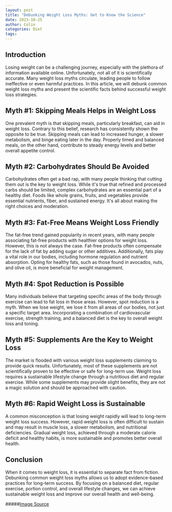 ```yaml
---
layout: post
title: "Debunking Weight Loss Myths: Get to Know the Science"
date: 2023-10-25
author: Colin
categories: Diet
tags: 
---
```


## Introduction

Losing weight can be a challenging journey, especially with the plethora of information available online. Unfortunately, not all of it is scientifically accurate. Many weight loss myths circulate, leading people to follow ineffective or even harmful practices. In this article, we will debunk common weight loss myths and present the scientific facts behind successful weight loss strategies.

## Myth #1: Skipping Meals Helps in Weight Loss

One prevalent myth is that skipping meals, particularly breakfast, can aid in weight loss. Contrary to this belief, research has consistently shown the opposite to be true. Skipping meals can lead to increased hunger, a slower metabolism, and binge eating later in the day. Properly timed and balanced meals, on the other hand, contribute to steady energy levels and better overall appetite control.

## Myth #2: Carbohydrates Should Be Avoided

Carbohydrates often get a bad rap, with many people thinking that cutting them out is the key to weight loss. While it's true that refined and processed carbs should be limited, complex carbohydrates are an essential part of a healthy diet. Foods like whole grains, fruits, and vegetables provide essential nutrients, fiber, and sustained energy. It's all about making the right choices and moderation.

## Myth #3: Fat-Free Means Weight Loss Friendly

The fat-free trend gained popularity in recent years, with many people associating fat-free products with healthier options for weight loss. However, this is not always the case. Fat-free products often compensate for the lack of fat by adding sugar or other additives. Additionally, fats play a vital role in our bodies, including hormone regulation and nutrient absorption. Opting for healthy fats, such as those found in avocados, nuts, and olive oil, is more beneficial for weight management.

## Myth #4: Spot Reduction is Possible

Many individuals believe that targeting specific areas of the body through exercise can lead to fat loss in those areas. However, spot reduction is a myth. When we lose weight, we lose it from all areas of our bodies, not just a specific target area. Incorporating a combination of cardiovascular exercise, strength training, and a balanced diet is the key to overall weight loss and toning.

## Myth #5: Supplements Are the Key to Weight Loss

The market is flooded with various weight loss supplements claiming to provide quick results. Unfortunately, most of these supplements are not scientifically proven to be effective or safe for long-term use. Weight loss requires a sustainable lifestyle change through a nutritious diet and regular exercise. While some supplements may provide slight benefits, they are not a magic solution and should be approached with caution.

## Myth #6: Rapid Weight Loss is Sustainable

A common misconception is that losing weight rapidly will lead to long-term weight loss success. However, rapid weight loss is often difficult to sustain and may result in muscle loss, a slower metabolism, and nutritional deficiencies. Gradual weight loss, achieved through a moderate calorie deficit and healthy habits, is more sustainable and promotes better overall health.

## Conclusion

When it comes to weight loss, it is essential to separate fact from fiction. Debunking common weight loss myths allows us to adopt evidence-based practices for long-term success. By focusing on a balanced diet, regular exercise, portion control, and overall lifestyle changes, we can achieve sustainable weight loss and improve our overall health and well-being.

#####[Image Source](https://source.unsplash.com/1600x900/?fitness)